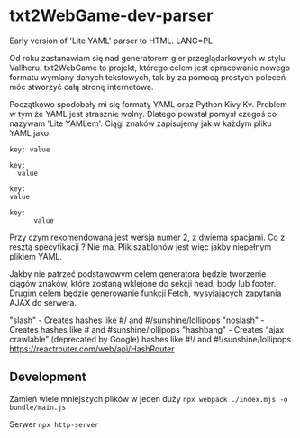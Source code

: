 # txt2WebGame-dev-parser
Early version of 'Lite YAML' parser to HTML. LANG=PL

Od roku zastanawiam się nad generatorem gier przeglądarkowych w stylu Vallheru. 
txt2WebGame to projekt, którego celem jest opracowanie nowego formatu wymiany 
danych tekstowych, tak by za pomocą prostych poleceń móc stworzyć całą stronę 
internetową.

Początkowo spodobały mi się formaty YAML oraz Python Kivy Kv. Problem w tym że 
YAML jest strasznie wolny. Dlatego powstał pomysł czegoś co nazywam 'Lite YAMLem'. 
Ciągi znaków zapisujemy jak w każdym pliku YAML jako: 
```
key: value

key:
  value
  
key:
value

key:
      value
```
Przy czym rekomendowana jest wersja numer 2, z dwiema spacjami. Co z resztą specyfikacji ? 
Nie ma. Plik szablonów jest więc jakby niepełnym plikiem YAML. 

Jakby nie patrzeć podstawowym celem generatora będzie tworzenie ciągów znaków, które zostaną 
wklejone do sekcji head, body lub footer. Drugim celem będzie generowanie funkcji Fetch, 
wysyłających zapytania AJAX do serwera. 

"slash" - Creates hashes like #/ and #/sunshine/lollipops
    "noslash" - Creates hashes like # and #sunshine/lollipops
    "hashbang" - Creates “ajax crawlable” (deprecated by Google) hashes like #!/ and #!/sunshine/lollipops
https://reactrouter.com/web/api/HashRouter

## Development

Zamień wiele mniejszych plików w jeden duży
```npx webpack ./index.mjs -o bundle/main.js```

Serwer
```npx http-server```
